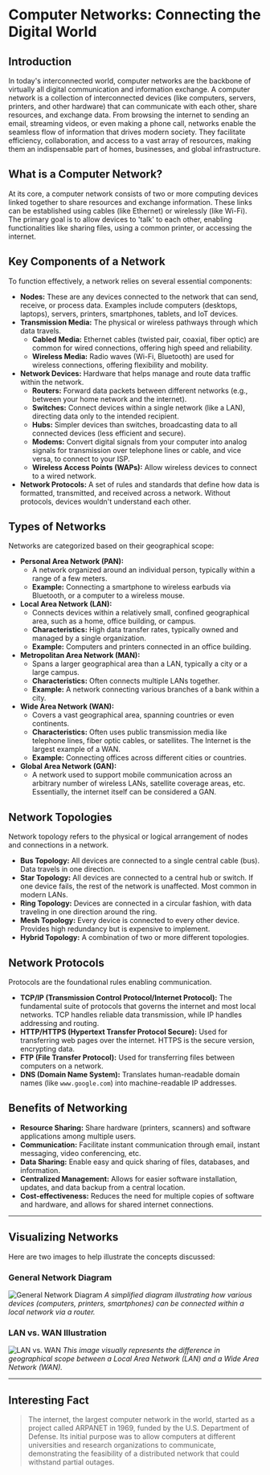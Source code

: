 # Computer Networks: Connecting the Digital World

## Introduction

In today's interconnected world, computer networks are the backbone of virtually all digital communication and information exchange. A computer network is a collection of interconnected devices (like computers, servers, printers, and other hardware) that can communicate with each other, share resources, and exchange data. From browsing the internet to sending an email, streaming videos, or even making a phone call, networks enable the seamless flow of information that drives modern society. They facilitate efficiency, collaboration, and access to a vast array of resources, making them an indispensable part of homes, businesses, and global infrastructure.

## What is a Computer Network?

At its core, a computer network consists of two or more computing devices linked together to share resources and exchange information. These links can be established using cables (like Ethernet) or wirelessly (like Wi-Fi). The primary goal is to allow devices to 'talk' to each other, enabling functionalities like sharing files, using a common printer, or accessing the internet.

## Key Components of a Network

To function effectively, a network relies on several essential components:

*   **Nodes:** These are any devices connected to the network that can send, receive, or process data. Examples include computers (desktops, laptops), servers, printers, smartphones, tablets, and IoT devices.
*   **Transmission Media:** The physical or wireless pathways through which data travels.
    *   **Cabled Media:** Ethernet cables (twisted pair, coaxial, fiber optic) are common for wired connections, offering high speed and reliability.
    *   **Wireless Media:** Radio waves (Wi-Fi, Bluetooth) are used for wireless connections, offering flexibility and mobility.
*   **Network Devices:** Hardware that helps manage and route data traffic within the network.
    *   **Routers:** Forward data packets between different networks (e.g., between your home network and the internet).
    *   **Switches:** Connect devices within a single network (like a LAN), directing data only to the intended recipient.
    *   **Hubs:** Simpler devices than switches, broadcasting data to all connected devices (less efficient and secure).
    *   **Modems:** Convert digital signals from your computer into analog signals for transmission over telephone lines or cable, and vice versa, to connect to your ISP.
    *   **Wireless Access Points (WAPs):** Allow wireless devices to connect to a wired network.
*   **Network Protocols:** A set of rules and standards that define how data is formatted, transmitted, and received across a network. Without protocols, devices wouldn't understand each other.

## Types of Networks

Networks are categorized based on their geographical scope:

*   **Personal Area Network (PAN):**
    *   A network organized around an individual person, typically within a range of a few meters.
    *   **Example:** Connecting a smartphone to wireless earbuds via Bluetooth, or a computer to a wireless mouse.
*   **Local Area Network (LAN):**
    *   Connects devices within a relatively small, confined geographical area, such as a home, office building, or campus.
    *   **Characteristics:** High data transfer rates, typically owned and managed by a single organization.
    *   **Example:** Computers and printers connected in an office building.
*   **Metropolitan Area Network (MAN):**
    *   Spans a larger geographical area than a LAN, typically a city or a large campus.
    *   **Characteristics:** Often connects multiple LANs together.
    *   **Example:** A network connecting various branches of a bank within a city.
*   **Wide Area Network (WAN):**
    *   Covers a vast geographical area, spanning countries or even continents.
    *   **Characteristics:** Often uses public transmission media like telephone lines, fiber optic cables, or satellites. The Internet is the largest example of a WAN.
    *   **Example:** Connecting offices across different cities or countries.
*   **Global Area Network (GAN):**
    *   A network used to support mobile communication across an arbitrary number of wireless LANs, satellite coverage areas, etc. Essentially, the internet itself can be considered a GAN.

## Network Topologies

Network topology refers to the physical or logical arrangement of nodes and connections in a network.

*   **Bus Topology:** All devices are connected to a single central cable (bus). Data travels in one direction.
*   **Star Topology:** All devices are connected to a central hub or switch. If one device fails, the rest of the network is unaffected. Most common in modern LANs.
*   **Ring Topology:** Devices are connected in a circular fashion, with data traveling in one direction around the ring.
*   **Mesh Topology:** Every device is connected to every other device. Provides high redundancy but is expensive to implement.
*   **Hybrid Topology:** A combination of two or more different topologies.

## Network Protocols

Protocols are the foundational rules enabling communication.

*   **TCP/IP (Transmission Control Protocol/Internet Protocol):** The fundamental suite of protocols that governs the internet and most local networks. TCP handles reliable data transmission, while IP handles addressing and routing.
*   **HTTP/HTTPS (Hypertext Transfer Protocol Secure):** Used for transferring web pages over the internet. HTTPS is the secure version, encrypting data.
*   **FTP (File Transfer Protocol):** Used for transferring files between computers on a network.
*   **DNS (Domain Name System):** Translates human-readable domain names (like `www.google.com`) into machine-readable IP addresses.

## Benefits of Networking

*   **Resource Sharing:** Share hardware (printers, scanners) and software applications among multiple users.
*   **Communication:** Facilitate instant communication through email, instant messaging, video conferencing, etc.
*   **Data Sharing:** Enable easy and quick sharing of files, databases, and information.
*   **Centralized Management:** Allows for easier software installation, updates, and data backup from a central location.
*   **Cost-effectiveness:** Reduces the need for multiple copies of software and hardware, and allows for shared internet connections.

---

## Visualizing Networks

Here are two images to help illustrate the concepts discussed:

### General Network Diagram

![General Network Diagram](https://upload.wikimedia.org/wikipedia/commons/thumb/c/c2/Home_network_diagram.svg/1280px-Home_network_diagram.svg.png)
_A simplified diagram illustrating how various devices (computers, printers, smartphones) can be connected within a local network via a router._

### LAN vs. WAN Illustration

![LAN vs. WAN](https://upload.wikimedia.org/wikipedia/commons/thumb/1/1a/LAN_vs_WAN_Diagram.svg/1200px-LAN_vs_WAN_Diagram.svg.png)
_This image visually represents the difference in geographical scope between a Local Area Network (LAN) and a Wide Area Network (WAN)._

---

## Interesting Fact

> The internet, the largest computer network in the world, started as a project called ARPANET in 1969, funded by the U.S. Department of Defense. Its initial purpose was to allow computers at different universities and research organizations to communicate, demonstrating the feasibility of a distributed network that could withstand partial outages.